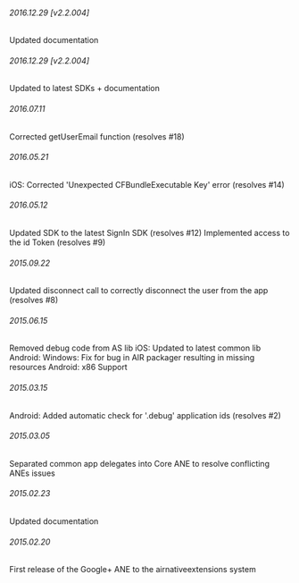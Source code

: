 

###### 2016.12.29 [v2.2.004]

Updated documentation


###### 2016.12.29 [v2.2.004]

Updated to latest SDKs + documentation


######  2016.07.11

Corrected getUserEmail function (resolves #18)


###### 2016.05.21

iOS: Corrected 'Unexpected CFBundleExecutable Key' error (resolves #14)


###### 2016.05.12

Updated SDK to the latest SignIn SDK (resolves #12) 
Implemented access to the id Token (resolves #9)


###### 2015.09.22

Updated disconnect call to correctly disconnect the user from the app (resolves #8)


###### 2015.06.15

Removed debug code from AS lib
iOS: Updated to latest common lib
Android: Windows: Fix for bug in AIR packager resulting in missing resources
Android: x86 Support


###### 2015.03.15

Android: Added automatic check for '.debug' application ids (resolves #2)


###### 2015.03.05

Separated common app delegates into Core ANE to resolve conflicting ANEs issues


###### 2015.02.23

Updated documentation


###### 2015.02.20

First release of the Google+ ANE to the airnativeextensions system

